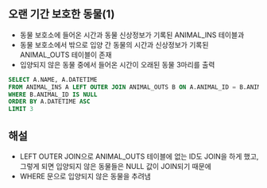 ## 오랜 기간 보호한 동물(1)
- 동물 보호소에 들어온 시간과 동물 신상정보가 기록된 ANIMAL_INS 테이블과
- 동물 보호소에서 밖으로 입양 간 동물의 시간과 신상정보가 기록된 ANIMAL_OUTS 테이블이 존재
- 입양되지 않은 동물 중에서 들어온 시간이 오래된 동물 3마리를 출력

```sql
SELECT A.NAME, A.DATETIME
FROM ANIMAL_INS A LEFT OUTER JOIN ANIMAL_OUTS B ON A.ANIMAL_ID = B.ANIMAL_ID
WHERE B.ANIMAL_ID IS NULL
ORDER BY A.DATETIME ASC
LIMIT 3
```

## 해설
- LEFT OUTER JOIN으로 ANIMAL_OUTS 테이블에 없는 ID도 JOIN을 하게 했고, 그렇게 되면 입양되지 않은 동물들은 NULL 값이 JOIN되기 때문에
- WHERE 문으로 입양되지 않은 동물을 추려냄

